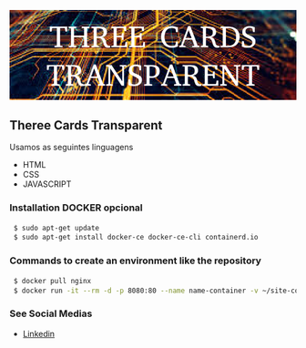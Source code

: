 ![theree card transparent](https://github.com/jnerydesigner/theree-card-glass/blob/main/images/three.png)

## Theree Cards Transparent

Usamos as seguintes linguagens

- HTML
- CSS
- JAVASCRIPT

### Installation DOCKER opcional

```sh
 $ sudo apt-get update
 $ sudo apt-get install docker-ce docker-ce-cli containerd.io
```

### Commands to create an environment like the repository

```sh
 $ docker pull nginx
 $ docker run -it --rm -d -p 8080:80 --name name-container -v ~/site-content:/usr/share/nginx/html nginx
```

### See Social Medias

- [Linkedin](https://www.linkedin.com/in/jander-nery/)
